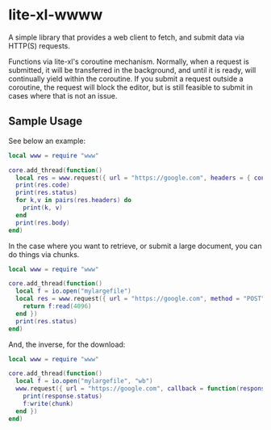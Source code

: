 # lite-xl-wwww

A simple library that provides a web client to fetch, and submit data via HTTP(S) requests.

Functions via lite-xl's coroutine mechanism. Normally, when a request is submitted, it will be transferred in the background, and until it is ready, will continually yield within the coroutine. If you submit a request outside a coroutine,
the request will block the editor, but is still feasible to submit in cases where that is not an issue.

## Sample Usage

See below an example:

```lua
local www = require "www"

core.add_thread(function()
  local res = www.request({ url = "https://google.com", headers = { connection = "close" } })
  print(res.code)
  print(res.status)
  for k,v in pairs(res.headers) do
    print(k, v)
  end
  print(res.body)
end)
```

In the case where you want to retrieve, or submit a large document, you can do things via chunks.

```lua
local www = require "www"

core.add_thread(function()
  local f = io.open("mylargefile")
  local res = www.request({ url = "https://google.com", method = "POST", body = function()
    return f:read(4096)
  end })
  print(res.status)
end)
```

And, the inverse, for the download:

```lua
local www = require "www"

core.add_thread(function()
  local f = io.open("mylargefile", "wb")
  www.request({ url = "https://google.com", callback = function(response, chunk)
    print(response.status)
    f:write(chunk)
  end })
end)
```

